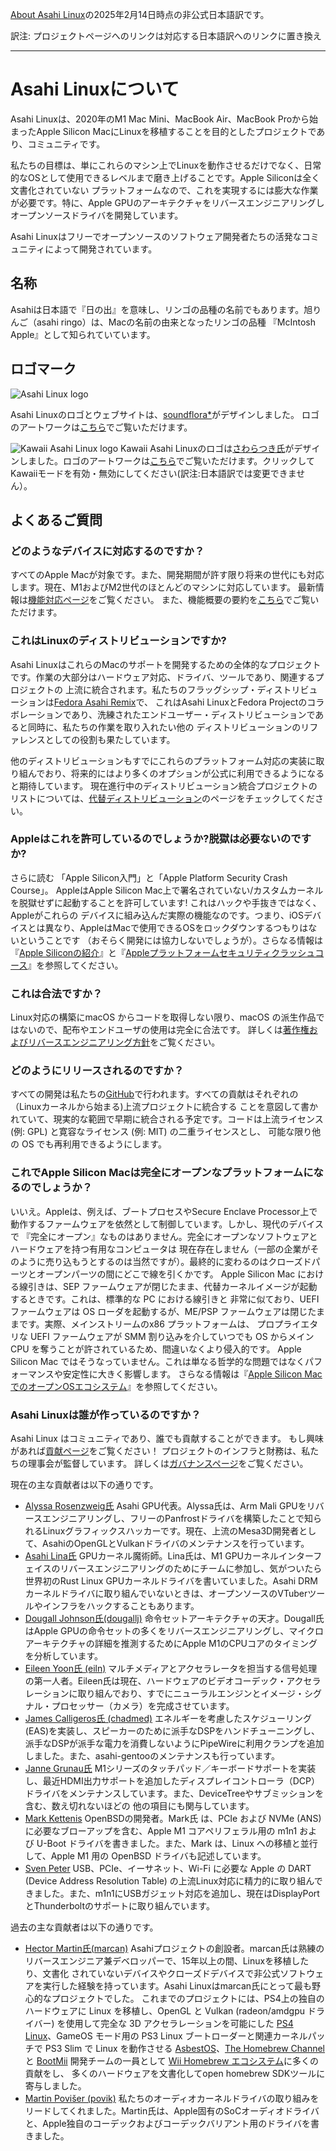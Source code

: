 [About Asahi Linux](https://asahilinux.org/about/)の2025年2月14日時点の非公式日本語訳です。

訳注: プロジェクトページへのリンクは対応する日本語訳へのリンクに置き換え

---
# Asahi Linuxについて
Asahi Linuxは、2020年のM1 Mac Mini、MacBook Air、MacBook Proから始まったApple Silicon MacにLinuxを移植することを目的としたプロジェクトであり、コミュニティです。

私たちの目標は、単にこれらのマシン上でLinuxを動作させるだけでなく、日常的なOSとして使用できるレベルまで磨き上げることです。Apple Siliconは全く文書化されていない
プラットフォームなので、これを実現するには膨大な作業が必要です。特に、Apple GPUのアーキテクチャをリバースエンジニアリングしオープンソースドライバを開発しています。

Asahi Linuxはフリーでオープンソースのソフトウェア開発者たちの活発なコミュニティによって開発されています。

## 名称
Asahiは日本語で『日の出』を意味し、リンゴの品種の名前でもあります。旭りんご（asahi ringo）は、Macの名前の由来となったリンゴの品種
『McIntosh Apple』として知られていています。

## ロゴマーク
![Asahi Linux logo](https://asahilinux.org/img/AsahiLinux_logomark.svg)

Asahi Linuxのロゴとウェブサイトは、[soundflora\*](https://soundflora.tokyo/)がデザインしました。
ロゴのアートワークは[こちら](https://github.com/AsahiLinux/artwork/tree/main/logos)でご覧いただけます。

![Kawaii Asahi Linux logo](https://asahilinux.org/img/AsahiLinux_kawaii_logo.png)
Kawaii Asahi Linuxのロゴは[さわらつき氏](https://x.com/sawaratsuki1004)がデザインしました。ロゴのアートワークは[こちら](https://github.com/SAWARATSUKI/Logos)でご覧いただけます。クリックしてKawaiiモードを有効・無効にしてください(訳注:日本語訳では変更できません）。

## よくあるご質問
### どのようなデバイスに対応するのですか？
すべてのApple Macが対象です。また、開発期間が許す限り将来の世代にも対応します。現在、M1およびM2世代のほとんどのマシンに対応しています。
最新情報は[機能対応ページ](https://github.com/asfdrwe/asahi-linux-translations/wiki/%E6%A9%9F%E8%83%BD%E5%AF%BE%E5%BF%9C)をご覧ください。
また、機能概要の要約を[こちら](https://github.com/asfdrwe/asahi-linux-translations/blob/main/fedora.md#%E6%A9%9F%E5%99%A8%E5%AF%BE%E5%BF%9C)でご覧いただけます。

### これはLinuxのディストリビューションですか?
Asahi LinuxはこれらのMacのサポートを開発するための全体的なプロジェクトです。作業の大部分はハードウェア対応、ドライバ、ツールであり、関連するプロジェクトの
上流に統合されます。私たちのフラッグシップ・ディストリビューションは[Fedora Asahi Remix](https://github.com/asfdrwe/asahi-linux-translations/blob/main/fedora.md)で、
これはAsahi LinuxとFedora Projectのコラボレーションであり、洗練されたエンドユーザー・ディストリビューションであると同時に、私たちの作業を取り入れたい他の
ディストリビューションのリファレンスとしての役割も果たしています。

他のディストリビューションもすでにこれらのプラットフォーム対応の実装に取り組んでおり、将来的にはより多くのオプションが公式に利用できるようになると期待しています。
現在進行中のディストリビューション統合プロジェクトのリストについては、[代替ディストリビューション](https://github.com/asfdrwe/asahi-linux-translations/wiki/SW%3A%E4%BB%A3%E6%9B%BF%E3%83%87%E3%82%A3%E3%82%B9%E3%83%88%E3%83%AA%E3%83%93%E3%83%A5%E3%83%BC%E3%82%B7%E3%83%A7%E3%83%B3)のページをチェックしてください。

### Appleはこれを許可しているのでしょうか?脱獄は必要ないのですか?
さらに読む 「Apple Silicon入門」と「Apple Platform Security Crash Course」。
AppleはApple Silicon Mac上で署名されていない/カスタムカーネルを脱獄せずに起動することを許可しています! これはハックや手抜きではなく、Appleがこれらの
デバイスに組み込んだ実際の機能なのです。つまり、iOSデバイスとは異なり、AppleはMacで使用できるOSをロックダウンするつもりはないということです
（おそらく開発には協力しないでしょうが）。さらなる情報は『[Apple Siliconの紹介](https://github.com/asfdrwe/asahi-linux-translations/wiki/Apple-Silicon%E3%81%AE%E7%B4%B9%E4%BB%8B)』と『[Appleプラットフォームセキュリティクラッシュコース](https://github.com/asfdrwe/asahi-linux-translations/wiki/Apple%E3%83%97%E3%83%A9%E3%83%83%E3%83%88%E3%83%95%E3%82%A9%E3%83%BC%E3%83%A0%E3%82%BB%E3%82%AD%E3%83%A5%E3%83%AA%E3%83%86%E3%82%A3%E3%82%AF%E3%83%A9%E3%83%83%E3%82%B7%E3%83%A5%E3%82%B3%E3%83%BC%E3%82%B9)』を参照してください。

### これは合法ですか？
Linux対応の構築にmacOS からコードを取得しない限り、macOS の派生作品ではないので、配布やエンドユーザの使用は完全に合法です。
詳しくは[著作権およびリバースエンジニアリング方針](https://github.com/asfdrwe/asahi-linux-translations/blob/main/copyright.md)をご覧ください。

### どのようにリリースされるのですか？
すべての開発は私たちの[GitHub](https://github.com/AsahiLinux)で行われます。すべての貢献はそれぞれの（Linuxカーネルから始まる)上流プロジェクトに統合する
ことを意図して書かれていて、現実的な範囲で早期に統合される予定です。コードは上流ライセンス (例: GPL) と寛容なライセンス (例: MIT) の二重ライセンスとし、
可能な限り他の OS でも再利用できるようにします。

### これでApple Silicon Macは完全にオープンなプラットフォームになるのでしょうか？
いいえ。Appleは、例えば、ブートプロセスやSecure Enclave Processor上で動作するファームウェアを依然として制御しています。しかし、現代のデバイスで
『完全にオープン』なものはありません。完全にオープンなソフトウェアとハードウェアを持つ有用なコンピュータは
現在存在しません（一部の企業がそのように売り込もうとするのは当然ですが）。最終的に変わるのはクローズドパーツとオープンパーツの間にどこで線を引くかです。
Apple Silicon Mac における線引きは、SEP ファームウェアが閉じたまま、代替カーネルイメージが起動するときです。これは、標準的な PC における線引きと
非常に似ており、UEFI ファームウェアは OS ローダを起動するが、ME/PSP ファームウェアは閉じたままです。実際、メインストリームのx86 プラットフォームは、
プロプライエタリな UEFI ファームウェアが SMM 割り込みを介していつでも OS からメイン CPU を奪うことが許されているため、間違いなくより侵入的です。
Apple Silicon Mac ではそうなっていません。これは単なる哲学的な問題ではなくパフォーマンスや安定性に大きく影響します。
さらなる情報は『[Apple Silicon MacでのオープンOSエコシステム](https://github.com/asfdrwe/asahi-linux-translations/wiki/Apple-Silicon-Mac%E3%81%A7%E3%81%AE%E3%82%AA%E3%83%BC%E3%83%97%E3%83%B3OS%E3%82%A8%E3%82%B3%E3%82%B7%E3%82%B9%E3%83%86%E3%83%A0)』を参照してください。

### Asahi Linuxは誰が作っているのですか？
Asahi Linux はコミュニティであり、誰でも貢献することができます。
もし興味があれば[貢献ページ](https://github.com/asfdrwe/asahi-linux-translations/blob/main/contribute.md)をご覧ください！
プロジェクトのインフラと財務は、私たちの理事会が監督しています。
詳しくは[ガバナンスページ](https://github.com/asfdrwe/asahi-linux-translations/blob/main/governance.md)をご覧ください。

現在の主な貢献者は以下の通りです。
- [Alyssa Rosenzweig氏](https://rosenzweig.io/) Asahi GPU代表。Alyssa氏は、Arm Mali GPUをリバースエンジニアリングし、フリーのPanfrostドライバを構築したことで知られるLinuxグラフィックスハッカーです。現在、上流のMesa3D開発者として、AsahiのOpenGLとVulkanドライバのメンテナンスを行っています。
- [Asahi Lina氏](https://github.com/asahilina) GPUカーネル魔術師。Lina氏は、M1 GPUカーネルインターフェイスのリバースエンジニアリングのためにチームに参加し、気がついたら世界初のRust Linux GPUカーネルドライバを書いていました。Asahi DRMカーネルドライバに取り組んでいないときは、オープンソースのVTuberツールやインフラをハックすることもあります。
- [Dougall Johnson氏(dougallj)](https://github.com/dougallj) 命令セットアーキテクチャの天才。Dougall氏はApple GPUの命令セットの多くをリバースエンジニアリングし、マイクロアーキテクチャの詳細を推測するためにApple M1のCPUコアのタイミングを分析しています。
- [Eileen Yoon氏 (eiln)](https://github.com/eiln) マルチメディアとアクセラレータを担当する信号処理の第一人者。Eileen氏は現在、ハードウェアのビデオコーデック・アクセラレーションに取り組んでおり、すでにニューラルエンジンとイメージ・シグナル・プロセッサー（カメラ）を完成させています。
- [James Calligeros氏 (chadmed)](https://github.com/chadmed) エネルギーを考慮したスケジューリング(EAS)を実装し、スピーカーのために派手なDSPをハンドチューニングし、派手なDSPが派手な電力を消費しないようにPipeWireに利用クランプを追加しました。また、asahi-gentooのメンテナンスも行っています。
- [Janne Grunau氏](https://github.com/jannau)  M1シリーズのタッチパッド／キーボードサポートを実装し、最近HDMI出力サポートを追加したディスプレイコントローラ（DCP）ドライバをメンテナンスしています。また、DeviceTreeやサブミッションを含む、数え切れないほどの 他の項目にも関与しています。
- [Mark Kettenis](https://github.com/kettenis) OpenBSDの開発者。Mark氏 は、PCIe および NVMe (ANS) に必要なブローアップを含む、Apple M1 コアペリフェラル用の m1n1 および U-Boot ドライバを書きました。また、Mark は、Linux への移植と並行して、Apple M1 用の OpenBSD ドライバも記述しています。
- [Sven Peter](https://github.com/svenpeter42) USB、PCIe、イーサネット、Wi-Fi に必要な Apple の DART (Device Address Resolution Table) の上流Linux対応に精力的に取り組んできました。また、m1n1にUSBガジェット対応を追加し、現在はDisplayPortとThunderboltのサポートに取り組んでいます。

過去の主な貢献者は以下の通りです。

- [Hector Martin氏(marcan)](https://github.com/marcan) Asahiプロジェクトの創設者。marcan氏は熟練のリバースエンジニア兼デベロッパーで、15年以上の間、Linuxを移植したり、文書化
されていないデバイスやクローズドデバイスで非公式ソフトウェアを実行した経験を持っています。Asahi Linuxはmarcan氏にとって最も野心的なプロジェクトでした。
これまでのプロジェクトには、PS4上の独自のハードウェアに Linux を移植し、OpenGL と Vulkan (radeon/amdgpu ドライバー) を使用して完全な 3D アクセラレーションを可能にした 
[PS4 Linux](https://github.com/fail0verflow/ps4-linux)、GameOS モード用の PS3 Linux ブートローダーと関連カーネルパッチで PS3 Slim で Linux を動作させる 
[AsbestOS](https://github.com/marcan/asbestos)、[The Homebrew Channel](https://wiibrew.org/wiki/Homebrew_Channel) と 
[BootMii](https://wiibrew.org/wiki/BootMii) 開発チームの一員として [Wii Homebrew エコシステム](https://wiibrew.org/)に多くの貢献をし、
多くのハードウェアを文書化してopen homebrew SDKツールに寄与しました。
- [Martin Povišer (povik)](https://github.com/povik/) 私たちのオーディオカーネルドライバの取り組みをリードしてくれました。Martin氏は、Apple固有のSoCオーディオドライバと、Apple独自のコーデックおよびコーデックバリアント用のドライバを書きました。
